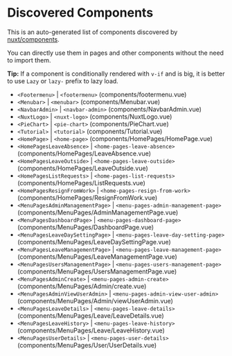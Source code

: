 # Discovered Components

This is an auto-generated list of components discovered by [nuxt/components](https://github.com/nuxt/components).

You can directly use them in pages and other components without the need to import them.

**Tip:** If a component is conditionally rendered with `v-if` and is big, it is better to use `Lazy` or `lazy-` prefix to lazy load.

- `<Footermenu>` | `<footermenu>` (components/footermenu.vue)
- `<Menubar>` | `<menubar>` (components/Menubar.vue)
- `<NavbarAdmin>` | `<navbar-admin>` (components/NavbarAdmin.vue)
- `<NuxtLogo>` | `<nuxt-logo>` (components/NuxtLogo.vue)
- `<PieChart>` | `<pie-chart>` (components/PieChart.vue)
- `<Tutorial>` | `<tutorial>` (components/Tutorial.vue)
- `<HomePage>` | `<home-page>` (components/HomePages/HomePage.vue)
- `<HomePagesLeaveAbsence>` | `<home-pages-leave-absence>` (components/HomePages/LeaveAbsence.vue)
- `<HomePagesLeaveOutside>` | `<home-pages-leave-outside>` (components/HomePages/LeaveOutside.vue)
- `<HomePagesListRequests>` | `<home-pages-list-requests>` (components/HomePages/ListRequests.vue)
- `<HomePagesResignFromWork>` | `<home-pages-resign-from-work>` (components/HomePages/ResignFromWork.vue)
- `<MenuPagesAdminManagementPage>` | `<menu-pages-admin-management-page>` (components/MenuPages/AdminManagementPage.vue)
- `<MenuPagesDashboardPage>` | `<menu-pages-dashboard-page>` (components/MenuPages/DashboardPage.vue)
- `<MenuPagesLeaveDaySettingPage>` | `<menu-pages-leave-day-setting-page>` (components/MenuPages/LeaveDaySettingPage.vue)
- `<MenuPagesLeaveManagementPage>` | `<menu-pages-leave-management-page>` (components/MenuPages/LeaveManagementPage.vue)
- `<MenuPagesUsersManagementPage>` | `<menu-pages-users-management-page>` (components/MenuPages/UsersManagementPage.vue)
- `<MenuPagesAdminCreate>` | `<menu-pages-admin-create>` (components/MenuPages/Admin/create.vue)
- `<MenuPagesAdminViewUserAdmin>` | `<menu-pages-admin-view-user-admin>` (components/MenuPages/Admin/viewUserAdmin.vue)
- `<MenuPagesLeaveDetails>` | `<menu-pages-leave-details>` (components/MenuPages/Leave/LeaveDetails.vue)
- `<MenuPagesLeaveHistory>` | `<menu-pages-leave-history>` (components/MenuPages/Leave/LeaveHistory.vue)
- `<MenuPagesUserDetails>` | `<menu-pages-user-details>` (components/MenuPages/User/UserDetails.vue)
